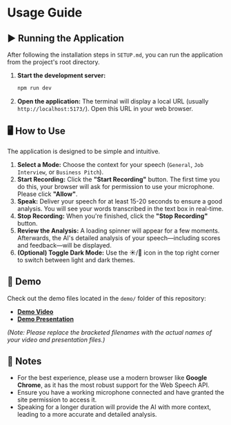 # Usage Guide

## ▶️ Running the Application
After following the installation steps in `SETUP.md`, you can run the application from the project's root directory.

1.  **Start the development server:**
    ```bash
    npm run dev
    ```
2.  **Open the application:**
    The terminal will display a local URL (usually `http://localhost:5173/`). Open this URL in your web browser.

## 🖥️ How to Use
The application is designed to be simple and intuitive.

1.  **Select a Mode:** Choose the context for your speech (`General`, `Job Interview`, or `Business Pitch`).
2.  **Start Recording:** Click the **"Start Recording"** button. The first time you do this, your browser will ask for permission to use your microphone. Please click **"Allow"**.
3.  **Speak:** Deliver your speech for at least 15-20 seconds to ensure a good analysis. You will see your words transcribed in the text box in real-time.
4.  **Stop Recording:** When you're finished, click the **"Stop Recording"** button.
5.  **Review the Analysis:** A loading spinner will appear for a few moments. Afterwards, the AI's detailed analysis of your speech—including scores and feedback—will be displayed.
6.  **(Optional) Toggle Dark Mode:** Use the ☀️/🌙 icon in the top right corner to switch between light and dark themes.

## 🎥 Demo
Check out the demo files located in the `demo/` folder of this repository:
- **[Demo Video](../demo/[your-video-file.mp4])**
- **[Demo Presentation](../demo/[your-presentation-file.pptx])**

*(Note: Please replace the bracketed filenames with the actual names of your video and presentation files.)*

## 📌 Notes
- For the best experience, please use a modern browser like **Google Chrome**, as it has the most robust support for the Web Speech API.
- Ensure you have a working microphone connected and have granted the site permission to access it.
- Speaking for a longer duration will provide the AI with more context, leading to a more accurate and detailed analysis.